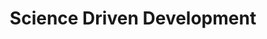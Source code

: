 ---
layout: podcast
title: Science Driven Development
category: right-in-the-middle
number: 3
duration: "13:24"
description: Have you ever thought about development as a science?
tags:
- rum
- science
- right
- wrong
- success
- elections
- flat earth 
audio:
  url: https://rightinthemiddle.s3.eu-north-1.amazonaws.com/Right+in+the+Middle+-+003+-+Science+Driven+Development.mp3
  size: 15181183
---